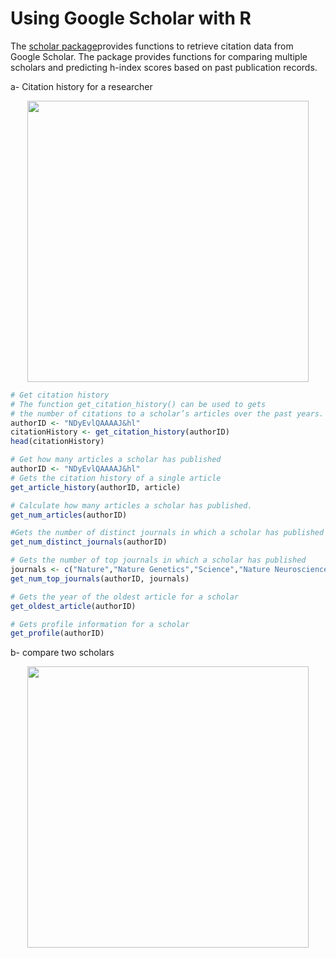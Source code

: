 # Using Google Scholar with R

The [scholar package](https://cran.r-project.org/web/packages/scholar/index.html)provides functions to retrieve citation data from Google Scholar. The package
provides functions for comparing multiple scholars and predicting h-index scores based on
past publication records.



a- Citation history for a researcher
<p align="center">
  <img src="https://github.com/serayamaouche/RGoogle/blob/master/AtulJButteHistCitation.png" width="450"/>
</p>

```R
# Get citation history
# The function get_citation_history() can be used to gets
# the number of citations to a scholar’s articles over the past years.
authorID <- "NDyEvlQAAAAJ&hl"
citationHistory <- get_citation_history(authorID)
head(citationHistory)

# Get how many articles a scholar has published
authorID <- "NDyEvlQAAAAJ&hl"
# Gets the citation history of a single article
get_article_history(authorID, article)

# Calculate how many articles a scholar has published.
get_num_articles(authorID)

#Gets the number of distinct journals in which a scholar has published
get_num_distinct_journals(authorID)

# Gets the number of top journals in which a scholar has published
journals <- c("Nature","Nature Genetics","Science","Nature Neuroscience","Proceedings of the National Academy of Sciences")
get_num_top_journals(authorID, journals)

# Gets the year of the oldest article for a scholar
get_oldest_article(authorID)

# Gets profile information for a scholar
get_profile(authorID)
```


b- compare two scholars
<p align="center">
  <img src="https://github.com/serayamaouche/RGoogle/blob/master/CompareCS.png" width="450"/>
</p>

